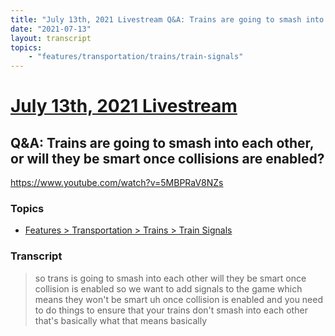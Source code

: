 ```yaml
---
title: "July 13th, 2021 Livestream Q&A: Trains are going to smash into each other, or will they be smart once collisions are enabled?"
date: "2021-07-13"
layout: transcript
topics:
    - "features/transportation/trains/train-signals"
---
```

# [July 13th, 2021 Livestream](../2021-07-13.md)
## Q&A: Trains are going to smash into each other, or will they be smart once collisions are enabled?
https://www.youtube.com/watch?v=5MBPRaV8NZs

### Topics
* [Features > Transportation > Trains > Train Signals](../topics/features/transportation/trains/train-signals.md)

### Transcript

> so trans is going to smash into each other will they be smart once collision is enabled so we want to add signals to the game which means they won't be smart uh once collision is enabled and you need to do things to ensure that your trains don't smash into each other that's basically what that means basically
